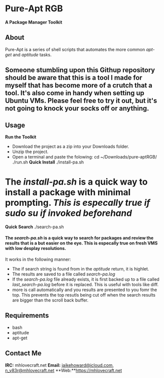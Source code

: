 Pure-Apt RGB
============
**A Package Manager Toolkit**

About
-----
Pure-Apt is a series of shell scripts that automates the more common *apt-get* and *aptitude* tasks.
## Someone stumbling upon this Githup repository should be aware that this is a tool I made for myself that has become more of a crutch that a tool.  It's also come in handy when setting up Ubuntu VMs.  Please feel free to try it out, but it's not going to knock your socks off or anything.


Usage
-----
**Run the Toolkit**
- Download the project as a zip into your Downloads folder.
- Unzip the project.
- Open a terminal and paste the folowing:
	cd ~/Downloads/pure-aptRGB/
	./run.sh
**Quick Install**
	./install-pa.sh

# The *install-pa.sh* is a quick way to install a package with minimal prompting.  *This is especally true if sudo su if invoked beforehand*

**Quick Search**
	./search-pa.sh

#### The *search-pa.sh* is a quick way to search for packages and review the results that is a but easier on the eye. This is especally true on fresh VMS with low desplay resolutions.

It works in the following manner:
- The if search string is found from in the *aptitude* return, it is highlet.
- The results are saved to a file called *search-pa.log*
- If the *search-pa.log* file already exists, it is first backed up to a file called *last_search-pa.log* before it is replaced.  This is useful with tools like diff.
- more is call automatically and you results are presented to you fomr the top.  This prevents the top resutls being cut off when the search results are bigger than the scroll back buffer.

Requirements
------------
- bash
- aptitude
- apt-get

Contact Me
----------
**IRC:** mhlovecraft.net
**Email:** jaikehoward@icloud.com, n_v83r@mhlovecraft.net
**Web:**https://mhlovecraft.net

